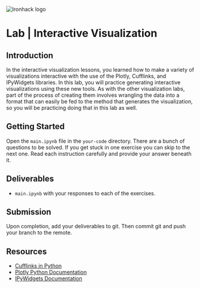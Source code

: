 ![Ironhack logo](https://i.imgur.com/1QgrNNw.png)

# Lab | Interactive Visualization


## Introduction

In the interactive visualization lessons, you learned how to make a variety of visualizations interactive with the use of the Plotly, Cufflinks, and IPyWidgets libraries. In this lab, you will practice generating interactive visualizations using these new tools. As with the other visualization labs, part of the process of creating them involves wrangling the data into a format that can easily be fed to the method that generates the visualization, so you will be practicing doing that in this lab as well.

## Getting Started

Open the `main.ipynb` file in the `your-code` directory. There are a bunch of questions to be solved. If you get stuck in one exercise you can skip to the next one. Read each instruction carefully and provide your answer beneath it.

## Deliverables

- `main.ipynb` with your responses to each of the exercises.

## Submission

Upon completion, add your deliverables to git. Then commit git and push your branch to the remote.

## Resources

- [Cufflinks in Python](https://plot.ly/ipython-notebooks/cufflinks/)
- [Plotly Python Documentation](https://plot.ly/python/)
- [IPyWidgets Documentation](https://ipywidgets.readthedocs.io/en/stable/examples/Using%20Interact.html#)
